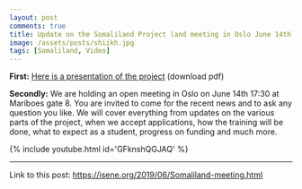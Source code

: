 ```yaml
---
layout: post
comments: true
title: Update on the Somaliland Project (and meeting in Oslo June 14th)
image: /assets/posts/shiikh.jpg
tags: [Somaliland, Video]
---
```


**First:** [Here is a presentation of the project](/assets/posts/Operation_KAP.pdf) (download pdf)

**Secondly:** We are holding an open meeting in Oslo on June 14th 17:30 at Mariboes gate 8. You are invited to come for the recent news and to ask any question you like. We will cover everything from updates on the various parts of the project, when we accept applications, how the training will be done, what to expect as a student, progress on funding and much more.

{% include youtube.html id='GFknshQGJAQ' %}

---
Link to this post: <https://isene.org/2019/06/Somaliland-meeting.html>
